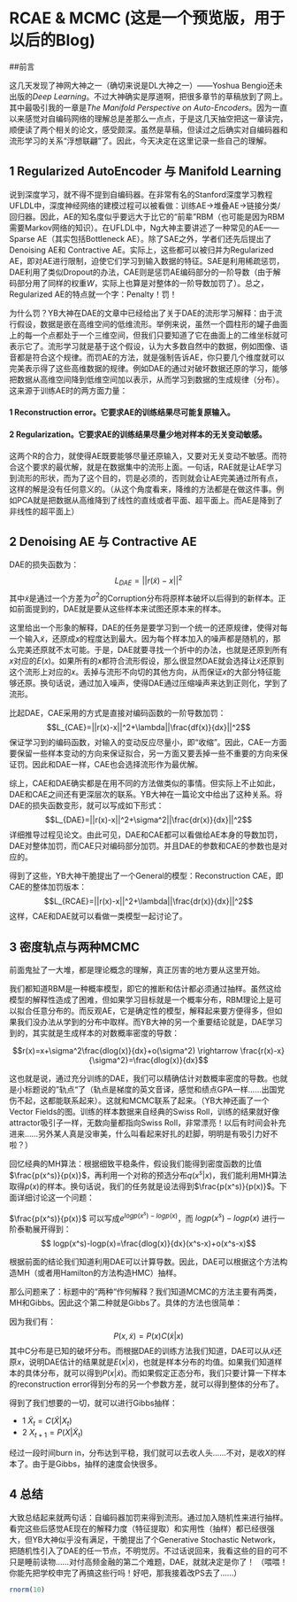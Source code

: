 RCAE & MCMC (这是一个预览版，用于以后的Blog)
===

##前言

这几天发现了神网大神之一（确切来说是DL大神之一）——Yoshua Bengio还未出版的*Deep Learning*。不过大神确实是厚道啊，把很多章节的草稿放到了网上。其中最吸引我的一章是*The Manifold Perspective on Auto-Encoders*。因为一直以来感觉对自编码网络的理解总是差那么一点点，于是这几天抽空把这一章读完，顺便读了两个相关的论文，感受颇深。虽然是草稿，但读过之后确实对自编码器和流形学习的关系“浮想联翩”了。因此，今天决定在这里记录一些自己的理解。

## 1 Regularized AutoEncoder 与 Manifold Learning

说到深度学习，就不得不提到自编码器。在非常有名的Stanford深度学习教程UFLDL中，深度神经网络的建模过程可以被看做：训练AE$\rightarrow$堆叠AE$\rightarrow$链接分类/回归器。因此，AE的知名度似乎要远大于比它的“前辈”RBM（也可能是因为RBM需要Markov网络的知识）。在UFLDL中，Ng大神主要讲述了一种常见的AE——Sparse AE（其实包括Bottleneck AE）。除了SAE之外，学者们还先后提出了Denoising AE和 Contractive AE。实际上，这些都可以被归并为Regularized AE，即对AE进行限制，迫使它们学习到输入数据的特征。SAE是利用稀疏惩罚，DAE利用了类似Dropout的办法，CAE则是惩罚AE编码部分的一阶导数（由于解码部分用了同样的权重$W$，实际上也算是对整体的一阶导数加罚了）。总之，Regularized AE的特点就一个字：Penalty！罚！

为什么罚？YB大神在DAE的文章中已经给出了关于DAE的流形学习解释：由于流行假设，数据是嵌在高维空间的低维流形。举例来说，虽然一个圆柱形的罐子曲面上的每一个点都处于一个三维空间，但我们只要知道了它在曲面上的二维坐标就可表示它了。流形学习就是基于这个假设，认为大多数自然中的数据，例如图像、语音都是符合这个规律。而罚AE的方法，就是强制告诉AE，你只要几个维度就可以完美表示得了这些高维数据的规律。例如DAE的通过对破坏数据还原的学习，能够把数据从高维空间降到低维空间加以表示，从而学习到数据的生成规律（分布）。这来源于训练AE时的两方面力量：
#### 1 Reconstruction error。它要求AE的训练结果尽可能复原输入。
#### 2 Regularization。它要求AE的训练结果尽量少地对样本的无关变动敏感。
这两个R的合力，就使得AE既要能够尽量还原输入，又要对无关变动不敏感。而符合这个要求的最优解，就是在数据集中的流形上面。一句话，RAE就是让AE学习到流形的形状，而为了这个目的，罚是必须的，否则就会让AE完美通过所有点，这样的解是没有任何意义的。（从这个角度看来，降维的方法都是在做这件事。例如PCA就是把数据从高维降到了线性的直线或者平面、超平面上。而AE是降到了非线性的超平面上）

## 2 Denoising AE 与 Contractive AE

DAE的损失函数为：
$$L_{DAE}=||r(\tilde{x})-x||^2$$
其中$\tilde{x}$是通过一个方差为$\sigma^2$的Corruption分布将原样本破坏以后得到的新样本。正如前面提到的，DAE就是要从这些样本来试图还原本来的样本。

这里给出一个形象的解释，DAE的任务是要学习到一个统一的还原规律，使得对每一个输入$\tilde{x}$，还原成$x$的程度达到最大。因为每个样本加入的噪声都是随机的，那么完美还原就不太可能。于是，DAE就要寻找一个折中的办法，也就是还原到所有$x$对应的$E(x)$。如果所有的$x$都符合流形假设，那么很显然DAE就会选择让$\tilde{x}$还原到这个流形上对应的$x$。丢掉与流形不向切的其他方向，从而保证$x$的大部分特征能够还原。换句话说，通过加入噪声，使得DAE通过压缩噪声来达到正则化，学到了流形。

比起DAE，CAE采用的方式是直接对编码函数的一阶导数加罚：
$$L_{CAE}=||r(x)-x||^2+\lambda||\frac{df(x)}{dx}||^2$$
保证学习到的编码函数，对输入的变动反应尽量小，即“收缩”。因此，CAE一方面要保留一些样本变动的方向来保证拟合，另一方面又要丢掉一些不重要的方向来保证罚。因此和DAE一样，CAE也会选择流形作为最优解。

综上，CAE和DAE确实都是在用不同的方法做类似的事情。但实际上不止如此，DAE和CAE之间还有更深层次的联系。YB大神在一篇论文中给出了这种关系。将DAE的损失函数变形，就可以写成如下形式：
$$L_{DAE}=||r(x)-x||^2+\sigma^2||\frac{dr(x)}{dx}||^2$$
详细推导过程见论文。由此可见，DAE和CAE都可以看做给AE本身的导数加罚，DAE对整体加罚，而CAE只对编码部分加罚。并且DAE的参数和CAE的参数也是对应的。

得到了这些，YB大神干脆提出了一个General的模型：Reconstruction CAE，即CAE的整体加罚版本：
$$L_{RCAE}=||r(x)-x||^2+\lambda||\frac{dr(x)}{dx}||^2$$
这样，CAE和DAE就可以看做一类模型一起讨论了。

## 3 密度轨点与两种MCMC

前面鬼扯了一大堆，都是理论概念的理解，真正厉害的地方要从这里开始。

我们都知道RBM是一种概率模型，即它的推断和估计都必须通过抽样。虽然这给模型的解释性造成了困难，但如果学习目标就是一个概率分布，RBM理论上是可以拟合任意分布的。而反观AE，它是确定性的模型，解释起来要方便得多，但如果我们没办法从学到的分布中取样。而YB大神的另一个重要结论就是，DAE学习到的，其实就是生成样本的对数概率密度的导数：

$$r(x)=x+\sigma^2\frac{dlog(x)}{dx}+o(\sigma^2) \rightarrow \frac{r(x)-x}{\sigma^2}=\frac{dlog(x)}{dx}$$

这也就是说，通过充分训练的DAE，我们可以精确估计对数概率密度的导数。也就是小标题说的”轨点“了（轨点是梯度的英文音译，感觉和绩点GPA一样……出国党伤不起，这都能联系起来）。这就和MCMC联系了起来。（YB大神还画了一个Vector Fields的图。训练的样本数据来自经典的Swiss Roll，训练的结果就好像attractor吸引子一样，无数向量都指向Swiss Roll，非常漂亮！以后有时间会补充进来……另外某人真是没审美，什么叫看起来好扎的赶脚，明明是有吸引力好不啦？） 

回忆经典的MH算法：根据细致平稳条件，假设我们能得到密度函数的比值$\frac{p(x^s)}{p(x)}$，再利用一个对称的预选分布$q(x^s|x)$，我们能利用MH算法取得$p(x)$的样本。换句话说，我们的任务就是设法得到$\frac{p(x^s)}{p(x)}$。下面详细讨论这一个问题：

$\frac{p(x^s)}{p(x)}$ 可以写成$e^{logp(x^s)-logp(x)}$，而 $logp(x^s)-logp(x)$ 进行一阶泰勒展开得到：
$$ logp(x^s)-logp(x)=\frac{dlog(x)}{dx}(x^s-x)+o(x^s-x)$$

根据前面的结论我们知道利用DAE可以计算导数。因此，DAE可以根据这个方法构造MH（或者用Hamilton的方法构造HMC）抽样。

那么问题来了：标题中的“两种“作何解释？我们知道MCMC的方法主要有两类，MH和Gibbs。因此这个第二种就是Gibbs了。具体的方法也很简单：

因为我们有：
$$P(x,\tilde{x})=P(x)C(\tilde{x}|x)$$
其中C分布是已知的破坏分布。而根据DAE的训练方法我们知道，DAE可以从$\tilde{x}$还原$x$，说明DAE估计的结果就是$E(x|\tilde{x})$，也就是样本分布的均值。如果我们知道样本的具体分布，就可以得到$P(x|\tilde{x})$。而如果假定正态分布，我们只要计算一下样本的reconstruction error得到分布的另一个参数方差，就可以得到整体的分布了。

得到了我们想要的一切，就可以进行Gibbs抽样：

- 1 $\tilde{X}_t=C(\tilde{X}|X_t)$
- 2 $X_{t+1}=P(X|\tilde{X}_t)$

经过一段时间burn in，分布达到平稳，我们就可以去收人头……不对，是收$X$的样本了。由于是Gibbs，抽样的速度会快很多。

## 4 总结

大致总结起来就两句话：自编码器加罚来得到流形。通过加入随机性来进行抽样。看完这些后感觉AE现在的解释力度（特征提取）和实用性（抽样）都已经很强大，但YB大神似乎没有满足，干脆提出了个Generative Stochastic Network，把随机性引入了DAE的任一节点，不明觉厉。不过话说回来，我看这些的目的可不只是睡前读物……对付高频金融的第二个难题，DAE，就就决定是你了！
（喂喂！你能先把学校申完了再搞这些行吗！好吧，那我接着改PS去了……）

```r
rnorm(10)
```
